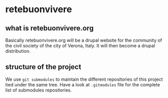 retebuonvivere
==============

what is retebuonvivere.org
--------------------------
Basically retebuonvivere.org will be a drupal website for the community of the civil society of the city of Verona, Italy. 
It will then become a drupal distribution.

structure of the project
------------------------
We use `git submodules` to maintain the different repositories of this project tied under the same tree.
Have a look at `.gitmodules` file for the complete list of submodules repositories.

